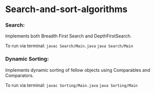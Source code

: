 # Search-and-sort-algorithms

### Search:
Implements both Breadth First Search and DepthFirstSearch.

To run via terminal:
`javac Search/Main.java`
`java Search/Main`

### Dynamic Sorting:
Implements dynamic sorting of fellow objects using Comparables and Comparators.

To run via terminal:
`javac Sorting/Main.java`
`java Sorting/Main`
